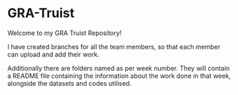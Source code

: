 # GRA-Truist

Welcome to my GRA Truist Repository!

I have created branches for all the team members, so that each member can upload and add their work. 

Additionally there are folders named as per week number. They will contain a README file containing the information about
the work done in that week, alongside the datasets and codes utilised. 
